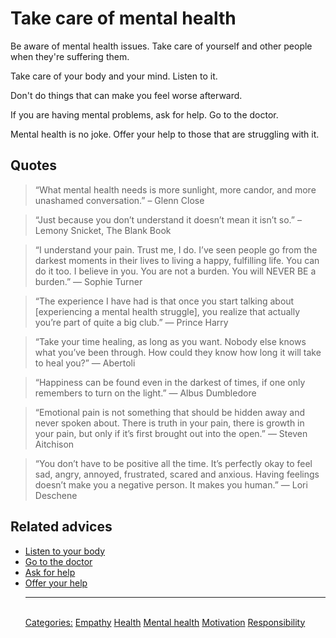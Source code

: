 # Take care of mental health

Be aware of mental health issues. Take care of yourself and other people when they're suffering them.

Take care of your body and your mind. Listen to it.

Don't do things that can make you feel worse afterward.

If you are having mental problems, ask for help. Go to the doctor.

Mental health is no joke. Offer your help to those that are struggling with it.

## Quotes

> “What mental health needs is more sunlight, more candor, and more unashamed conversation.” – Glenn Close

> “Just because you don’t understand it doesn’t mean it isn’t so.” – Lemony Snicket, The Blank Book

> “I understand your pain. Trust me, I do. I’ve seen people go from the darkest moments in their lives to living a happy, fulfilling life. You can do it too. I believe in you. You are not a burden. You will NEVER BE a burden.” — Sophie Turner

> “The experience I have had is that once you start talking about [experiencing a mental health struggle], you realize that actually you’re part of quite a big club.” — Prince Harry

> “Take your time healing, as long as you want. Nobody else knows what you’ve been through. How could they know how long it will take to heal you?” — Abertoli

> “Happiness can be found even in the darkest of times, if one only remembers to turn on the light.” — Albus Dumbledore

> “Emotional pain is not something that should be hidden away and never spoken about. There is truth in your pain, there is growth in your pain, but only if it’s first brought out into the open.” — Steven Aitchison

> “You don’t have to be positive all the time. It’s perfectly okay to feel sad, angry, annoyed, frustrated, scared and anxious. Having feelings doesn’t make you a negative person. It makes you human.” — Lori Deschene

## Related advices

- [Listen to your body](../Listen%20to%20your%20body/index.md)
- [Go to the doctor](../Go%20to%20the%20doctor/index.md)
- [Ask for help](../Ask%20for%20help/index.md)
- [Offer your help](../Offer%20your%20help/index.md)<hr/><br/>[Categories:](Categories/index.md) [Empathy](Categories/Empathy.md) [Health](Categories/Health.md) [Mental health](Categories/Mental%20health.md) [Motivation](Categories/Motivation.md) [Responsibility](Categories/Responsibility.md)
